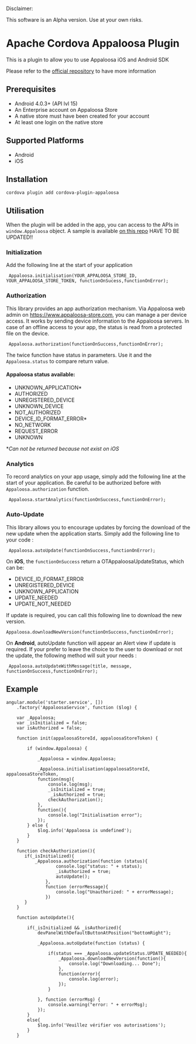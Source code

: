 Disclaimer:

This software is an Alpha version. Use at your own risks.


# Apache Cordova Appaloosa Plugin 

This is a plugin to allow you to use Appaloosa iOS and Android SDK

Please refer to the [official repository][repoOfficial] to have more information

## Prerequisites
- Android 4.0.3+ (API lvl 15)
- An Enterprise account on Appaloosa Store
- A native store must have been created for your account
- At least one login on the native store

## Supported Platforms

* Android
* iOS

## Installation

```
cordova plugin add cordova-plugin-appaloosa
```


## Utilisation
When the plugin will be added in the app, you can access to the APIs in `window.Appaloosa` object.
A sample is available [on this repo][repoSample] HAVE TO BE UPDATED!!

### Initialization
Add the following line at the start of your application
```
 Appaloosa.initialisation(YOUR_APPALOOSA_STORE_ID, YOUR_APPALOOSA_STORE_TOKEN, functionOnSucess,functionOnError);
```

### Authorization
This library provides an app authorization mechanism. Via Appaloosa web admin on https://www.appaloosa-store.com, you can manage a per device access. It works by sending device information to the Appaloosa servers. In case of an offline access to your app, the status is read from a protected file on the device.
```
 Appaloosa.authorization(functionOnSuccess,functionOnError);
```
The twice function have status in parameters. Use it and the ``Appaloosa.status`` to compare return value.


#### Appaloosa status available:
* UNKNOWN_APPLICATION*
* AUTHORIZED
* UNREGISTERED_DEVICE
* UNKNOWN_DEVICE
* NOT_AUTHORIZED
* DEVICE_ID_FORMAT_ERROR*
* NO_NETWORK
* REQUEST_ERROR
* UNKNOWN

**Can not be returned because not exist on iOS*

### Analytics

To record analytics on your app usage, simply add the following line at the start of your application. Be careful to be authorized before with `Appaloosa.authorization` function.

```
 Appaloosa.startAnalytics(functionOnSuccess,functionOnError);
```


### Auto-Update
This library allows you to encourage updates by forcing the download of the new update when the application starts. Simply add the following line to your code :

```
 Appaloosa.autoUpdate(functionOnSuccess,functionOnError);
```
On **iOS**,  the `functionOnSuccess` return a OTAppaloosaUpdateStatus, which can be:

* DEVICE_ID_FORMAT_ERROR
* UNREGISTERED_DEVICE
* UNKNOWN_APPLICATION
* UPDATE_NEEDED
* UPDATE_NOT_NEEDED

If update is required, you can call this following line to download the new version.
```
Appaloosa.downloadNewVersion(functionOnSuccess,functionOnError);
```

On **Android**, autoUpdate function will appear an Alert view if update is required. If your prefer to leave the choice to the user to download or not the update, the following method will suit your needs :
```
 Appaloosa.autoUpdateWithMessage(title, message, functionOnSuccess,functionOnError);
```

## Example


```
angular.module('starter.service', [])
    .factory('AppaloosaService', function ($log) {

    var _Appaloosa;
    var _isInitialized = false;
	var isAuthorized = false;

    function init(appaloosaStoreId, appaloosaStoreToken) {

        if (window.Appaloosa) {

            _Appaloosa = window.Appaloosa;

            _Appaloosa.initialisation(appaloosaStoreId, appaloosaStoreToken,
            function(msg){
                console.log(msg);
                _isInitialized = true;
                 _isAuthorized = true;
                checkAuthorization();
            },
            function(){
                console.log("Initialisation error");
            });
        } else {
            $log.info('Appaloosa is undefined');
        }
    }

	function checkAuthorization(){
       if(_isInitialized){
           _Appaloosa.authorization(function (status){
                   console.log("status: " + status);
                   _isAuthorized = true;
                   autoUpdate();
               },
               function (errorMessage){
                   console.log("Unauthorized: " + errorMessage);
               })
       }
    }

	function autoUpdate(){

        if(_isInitialized && _isAuthorized){
	        devPanelWithDefaultButtonAtPosition("bottomRight");  
	        
            _Appaloosa.autoUpdate(function (status) {
                
                if(status === _Appaloosa.updateStatus.UPDATE_NEEDED){
                    _Appaloosa.downloadNewVersion(function(){
                        console.log("Downloading... Done");
                    },
                    function(error){
                        console.log(error);
                    });
                }

            }, function (errorMsg) {
                console.warning("error: " + errorMsg);
            });
        }
        else{
            $log.info('Veuillez vérifier vos autorisations');
        }
    }
```

[repoOfficial]: <https://github.com/appaloosa-store/appaloosa-android-tools>
[repoSample]:<https://github.com/appaloosa-store/appaloosa-android-tools>
